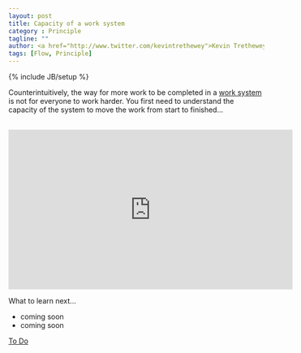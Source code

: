 ```yaml
---
layout: post
title: Capacity of a work system
category : Principle
tagline: ""
author: <a href="http://www.twitter.com/kevintrethewey">Kevin Trethewey</a>
tags: [Flow, Principle]
---
```

{% include JB/setup %}

Counterintuitively, the way for more work to be completed in a [work system](/faq/WhatIsASystem) is not for everyone to work harder. You first need to understand the capacity of the system to move the work from start to finished...

<br>

<iframe width="560" height="315" src="https://www.youtube.com/embed/zEzKsEzuZYM" frameborder="0" allowfullscreen></iframe>

<br>

What to learn next...

* coming soon
* coming soon

[To Do](/explanation/TODO)
